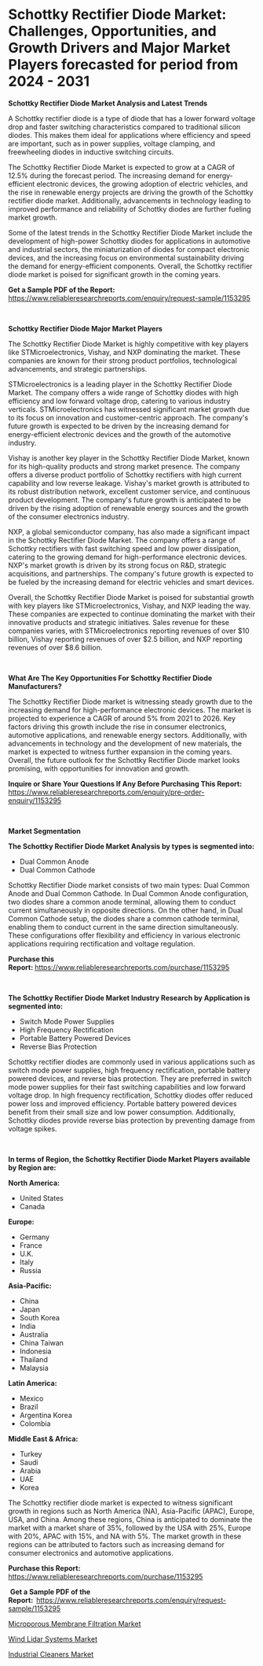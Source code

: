 <p><h1>Schottky Rectifier Diode Market: Challenges, Opportunities, and Growth Drivers and Major Market Players forecasted for period from 2024 - 2031</h1></p><p><strong>Schottky Rectifier Diode Market Analysis and Latest Trends</strong></p>
<p><p>A Schottky rectifier diode is a type of diode that has a lower forward voltage drop and faster switching characteristics compared to traditional silicon diodes. This makes them ideal for applications where efficiency and speed are important, such as in power supplies, voltage clamping, and freewheeling diodes in inductive switching circuits.</p><p>The Schottky Rectifier Diode Market is expected to grow at a CAGR of 12.5% during the forecast period. The increasing demand for energy-efficient electronic devices, the growing adoption of electric vehicles, and the rise in renewable energy projects are driving the growth of the Schottky rectifier diode market. Additionally, advancements in technology leading to improved performance and reliability of Schottky diodes are further fueling market growth.</p><p>Some of the latest trends in the Schottky Rectifier Diode Market include the development of high-power Schottky diodes for applications in automotive and industrial sectors, the miniaturization of diodes for compact electronic devices, and the increasing focus on environmental sustainability driving the demand for energy-efficient components. Overall, the Schottky rectifier diode market is poised for significant growth in the coming years.</p></p>
<p><strong>Get a Sample PDF of the Report:&nbsp;</strong> <a href="https://www.reliableresearchreports.com/enquiry/request-sample/1153295">https://www.reliableresearchreports.com/enquiry/request-sample/1153295</a></p>
<p>&nbsp;</p>
<p><strong>Schottky Rectifier Diode Major Market Players</strong></p>
<p><p>The Schottky Rectifier Diode Market is highly competitive with key players like STMicroelectronics, Vishay, and NXP dominating the market. These companies are known for their strong product portfolios, technological advancements, and strategic partnerships.</p><p>STMicroelectronics is a leading player in the Schottky Rectifier Diode Market. The company offers a wide range of Schottky diodes with high efficiency and low forward voltage drop, catering to various industry verticals. STMicroelectronics has witnessed significant market growth due to its focus on innovation and customer-centric approach. The company's future growth is expected to be driven by the increasing demand for energy-efficient electronic devices and the growth of the automotive industry.</p><p>Vishay is another key player in the Schottky Rectifier Diode Market, known for its high-quality products and strong market presence. The company offers a diverse product portfolio of Schottky rectifiers with high current capability and low reverse leakage. Vishay's market growth is attributed to its robust distribution network, excellent customer service, and continuous product development. The company's future growth is anticipated to be driven by the rising adoption of renewable energy sources and the growth of the consumer electronics industry.</p><p>NXP, a global semiconductor company, has also made a significant impact in the Schottky Rectifier Diode Market. The company offers a range of Schottky rectifiers with fast switching speed and low power dissipation, catering to the growing demand for high-performance electronic devices. NXP's market growth is driven by its strong focus on R&D, strategic acquisitions, and partnerships. The company's future growth is expected to be fueled by the increasing demand for electric vehicles and smart devices.</p><p>Overall, the Schottky Rectifier Diode Market is poised for substantial growth with key players like STMicroelectronics, Vishay, and NXP leading the way. These companies are expected to continue dominating the market with their innovative products and strategic initiatives. Sales revenue for these companies varies, with STMicroelectronics reporting revenues of over $10 billion, Vishay reporting revenues of over $2.5 billion, and NXP reporting revenues of over $8.6 billion.</p></p>
<p>&nbsp;</p>
<p><strong>What Are The Key Opportunities For Schottky Rectifier Diode Manufacturers?</strong></p>
<p><p>The Schottky Rectifier Diode market is witnessing steady growth due to the increasing demand for high-performance electronic devices. The market is projected to experience a CAGR of around 5% from 2021 to 2026. Key factors driving this growth include the rise in consumer electronics, automotive applications, and renewable energy sectors. Additionally, with advancements in technology and the development of new materials, the market is expected to witness further expansion in the coming years. Overall, the future outlook for the Schottky Rectifier Diode market looks promising, with opportunities for innovation and growth.</p></p>
<p><strong>Inquire or Share Your Questions If Any Before Purchasing This Report:</strong> <a href="https://www.reliableresearchreports.com/enquiry/pre-order-enquiry/1153295">https://www.reliableresearchreports.com/enquiry/pre-order-enquiry/1153295</a></p>
<p>&nbsp;</p>
<p><strong>Market Segmentation</strong></p>
<p><strong>The Schottky Rectifier Diode Market Analysis by types is segmented into:</strong></p>
<p><ul><li>Dual Common Anode</li><li>Dual Common Cathode</li></ul></p>
<p><p>Schottky Rectifier Diode market consists of two main types: Dual Common Anode and Dual Common Cathode. In Dual Common Anode configuration, two diodes share a common anode terminal, allowing them to conduct current simultaneously in opposite directions. On the other hand, in Dual Common Cathode setup, the diodes share a common cathode terminal, enabling them to conduct current in the same direction simultaneously. These configurations offer flexibility and efficiency in various electronic applications requiring rectification and voltage regulation.</p></p>
<p><strong>Purchase this Report:&nbsp;</strong><a href="https://www.reliableresearchreports.com/purchase/1153295">https://www.reliableresearchreports.com/purchase/1153295</a></p>
<p>&nbsp;</p>
<p><strong>The Schottky Rectifier Diode Market Industry Research by Application is segmented into:</strong></p>
<p><ul><li>Switch Mode Power Supplies</li><li>High Frequency Rectification</li><li>Portable Battery Powered Devices</li><li>Reverse Bias Protection</li></ul></p>
<p><p>Schottky rectifier diodes are commonly used in various applications such as switch mode power supplies, high frequency rectification, portable battery powered devices, and reverse bias protection. They are preferred in switch mode power supplies for their fast switching capabilities and low forward voltage drop. In high frequency rectification, Schottky diodes offer reduced power loss and improved efficiency. Portable battery powered devices benefit from their small size and low power consumption. Additionally, Schottky diodes provide reverse bias protection by preventing damage from voltage spikes.</p></p>
<p>&nbsp;</p>
<p><strong>In terms of Region, the Schottky Rectifier Diode Market Players available by Region are:</strong></p>
<p>
    <p> <strong> North America: </strong>
        <ul>
            <li>United States</li>
            <li>Canada</li>
        </ul>
        </p> 
    <p> <strong> Europe: </strong>
        <ul>
            <li>Germany</li>
            <li>France</li>
            <li>U.K.</li>
            <li>Italy</li>
            <li>Russia</li>
        </ul>
        </p> 
    <p> <strong> Asia-Pacific: </strong>
        <ul>
            <li>China</li>
            <li>Japan</li>
            <li>South Korea</li>
            <li>India</li>
            <li>Australia</li>
            <li>China Taiwan</li>
            <li>Indonesia</li>
            <li>Thailand</li>
            <li>Malaysia</li>
        </ul>
        </p> 
    <p> <strong> Latin America: </strong>
        <ul>
            <li>Mexico</li>
            <li>Brazil</li>
            <li>Argentina Korea</li>
            <li>Colombia</li>
        </ul>
        </p> 
    <p> <strong> Middle East & Africa: </strong>
        <ul>
            <li>Turkey</li>
            <li>Saudi</li>
            <li>Arabia</li>
            <li>UAE</li>
            <li>Korea</li>
        </ul>
    </p>
    </p>
<p><p>The Schottky rectifier diode market is expected to witness significant growth in regions such as North America (NA), Asia-Pacific (APAC), Europe, USA, and China. Among these regions, China is anticipated to dominate the market with a market share of 35%, followed by the USA with 25%, Europe with 20%, APAC with 15%, and NA with 5%. The market growth in these regions can be attributed to factors such as increasing demand for consumer electronics and automotive applications.</p></p>
<p><strong>Purchase this Report: </strong><a href="https://www.reliableresearchreports.com/purchase/1153295">https://www.reliableresearchreports.com/purchase/1153295</a></p>
<p>&nbsp;<strong>Get a Sample PDF of the Report:&nbsp;&nbsp;</strong><a href="https://www.reliableresearchreports.com/enquiry/request-sample/1153295">https://www.reliableresearchreports.com/enquiry/request-sample/1153295</a></p>
<p><strong></strong></p>
<p><p><a href="https://gratis-rainforest-2ca.notion.site/Microporous-Membrane-Filtration-Market-Analysis-Examines-its-Scope-on-Growth-Opportunities-and-Fore-9ac826f6a5244908a805fc7647a00aea">Microporous Membrane Filtration Market</a></p><p><a href="https://github.com/sonuprakash1/Market-Research-Report-List-2/blob/main/wind-lidar-systems-market.md">Wind Lidar Systems Market</a></p><p><a href="https://metal-farmhouse-e95.notion.site/Insights-into-Industrial-Cleaners-Market-Size-Analysing-Market-Share-Trends-and-Growth-from-2024--8ce3a2a7c30943048e79524db3de2b97">Industrial Cleaners Market</a></p></p>